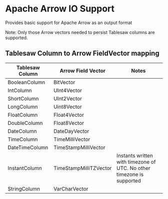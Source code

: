 # Apache Arrow IO Support

Provides basic support for Apache Arrow as an output format

Note: Only those Arrow vectors needed to persist Tablesaw columns are supported.

## Tablesaw Column to Arrow FieldVector mapping

| Tablesaw Column | Arrow Field Vector     | Notes                                                        |
| --------------- | ---------------------- | ------------------------------------------------------------ |
| BooleanColumn   | BitVector              |                                                              |
| IntColumn       | UInt4Vector            |                                                              |
| ShortColumn     | UInt2Vector            |                                                              |
| LongColumn      | Uint8Vector            |                                                              |
| FloatColumn     | Float4Vector           |                                                              |
| DoubleColumn    | Float8Vector           |                                                              |
| DateColumn      | DateDayVector          |                                                              |
| TimeColumn      | TimeMilliVector        |                                                              |
| DateTimeColumn  | TimeStampMilliVector   |                                                              |
| InstantColumn   | TimeStampMilliTZVector | Instants written with timezone of UTC. No other timezone is supported |
| StringColumn    | VarCharVector          |                                                              |

